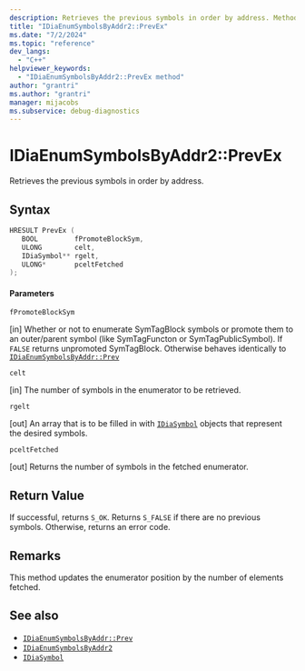 ```yaml
---
description: Retrieves the previous symbols in order by address. Method of IDiaEnumSymbolsByAddr2.
title: "IDiaEnumSymbolsByAddr2::PrevEx"
ms.date: "7/2/2024"
ms.topic: "reference"
dev_langs:
  - "C++"
helpviewer_keywords:
  - "IDiaEnumSymbolsByAddr2::PrevEx method"
author: "grantri"
ms.author: "grantri"
manager: mijacobs
ms.subservice: debug-diagnostics
---
```


# IDiaEnumSymbolsByAddr2::PrevEx

Retrieves the previous symbols in order by address.

## Syntax

```C++
HRESULT PrevEx (
   BOOL         fPromoteBlockSym,
   ULONG        celt,
   IDiaSymbol** rgelt,
   ULONG*       pceltFetched
);
```

#### Parameters

 `fPromoteBlockSym`

[in] Whether or not to enumerate SymTagBlock symbols or promote them to an outer/parent symbol (like SymTagFuncton or SymTagPublicSymbol). If `FALSE` returns unpromoted SymTagBlock. Otherwise behaves identically to [`IDiaEnumSymbolsByAddr::Prev`](../../debugger/debug-interface-access/idiaenumsymbolsbyaddr-prev.md)

 `celt`

[in] The number of symbols in the enumerator to be retrieved.

 `rgelt`

[out] An array that is to be filled in with [`IDiaSymbol`](../../debugger/debug-interface-access/idiasymbol.md) objects that represent the desired symbols.

 `pceltFetched`

[out] Returns the number of symbols in the fetched enumerator.

## Return Value

 If successful, returns `S_OK`. Returns `S_FALSE` if there are no previous symbols. Otherwise, returns an error code.

## Remarks

 This method updates the enumerator position by the number of elements fetched.

## See also

- [`IDiaEnumSymbolsByAddr::Prev`](../../debugger/debug-interface-access/idiaenumsymbolsbyaddr-prev.md)
- [`IDiaEnumSymbolsByAddr2`](../../debugger/debug-interface-access/idiaenumsymbolsbyaddr2.md)
- [`IDiaSymbol`](../../debugger/debug-interface-access/idiasymbol.md)

